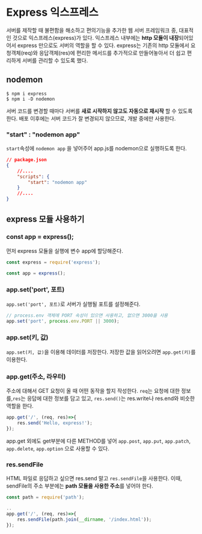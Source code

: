 # Express 익스프레스

서버를 제작할 때 불편함을 해소하고 편의기능을 추가한 웹 서버 프레임워크 중, 대표적인 것으로 익스프레스(express)가 있다. 익스프레스 내부에는 **http 모듈이 내장**되어있어서 express 만으로도 서버의 역할을 할 수 있다. express는 기존의 http 모듈에서 요청객체(req)와 응답객체(res)에 편리한 메서드를 추가적으로 만들어놓아서 더 쉽고 편리하게 서버를 관리할 수 있도록 했다.

## nodemon

```
$ npm i express
$ npm i -D nodemon
```

서버 코드를 변경할 때마다 서버를 **새로 시작하지 않고도 자동으로 재시작** 할 수 있도록 한다. 배포 이후에는 서버 코드가 잘 변경되지 않으므로, 개발 중에만 사용한다.

### "start" : "nodemon app"

`start`속성에 `nodemon app` 을 넣어주어 app.js를 nodemon으로 실행하도록 한다.

```json
// package.json
{
	//....
	"scripts": {
	    "start": "nodemon app"
	}
	//....
}
```

## express 모듈 사용하기

### const app = express();

먼저 express 모듈을 실행에 변수 app에 할당해준다.

```jsx
const express = require('express');

const app = express();
```

### app.set('port', 포트)

`app.set('port', 포트)`로 서버가 실행될 포트를 설정해준다. 

```jsx
// process.env 객체에 PORT 속성이 있으면 사용하고, 없으면 3000을 사용
app.set('port', process.env.PORT || 3000);
```

### app.set(키, 값)

`app.set(키, 값)`을 이용해 데이터를 저장한다. 저장한 값을 읽어오려면 `app.get(키)`를 이용한다.

### app.get(주소, 라우터)

주소에 대해서 GET 요청이 올 때 어떤 동작을 할지 작성한다. `req`는 요청에 대한 정보를,`res`는 응답에 대한 정보를 담고 있고, `res.send()`는 res.write나 res.end와 비슷한 역할을 한다.

```jsx
app.get('/', (req, res)=>{
    res.send('Hello, express!');
});
```

app.get 외에도 get부분에 다른 METHOD를 넣어 `app.post`, `app.put`, `app.patch`, `app.delete`, `app.option` 으로 사용할 수 있다.

### res.sendFile

HTML 파일로 응답하고 싶으면 res.send 말고 `res.sendFile`을 사용한다. 이때, sendFile의 주소 부분에는 **path 모듈을 사용한 주소**를 넣어야 한다.

```jsx
const path = require('path');

..
app.get('/', (req, res)=>{
    res.sendFile(path.join(__dirname, '/index.html'));
});
```
